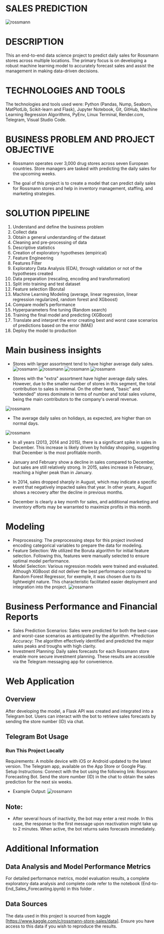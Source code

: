 # SALES PREDICTION

![rossmann](img/rossmann.png)

# DESCRIPTION
This an end-to-end data science project to predict daily sales for Rossmann stores across multiple locations. The primary focus is on developing a robust machine learning model to accurately forecast sales and assist the management in making data-driven decisions.
# TECHNOLOGIES AND TOOLS
The technologies and tools used were: Python (Pandas, Nump, Seaborn, MatPlotLib, Scikit-learn and Flask), Jupyter Notebook, Git, GitHub, Machine Learning Regression Algorithms, PyEnv, Linux Terminal, Render.com, Telegram, Visual Studio Code.

# BUSINESS PROBLEM AND PROJECT OBJECTIVE 
* Rossmann operates over 3,000 drug stores across seven European countries. Store managers are tasked with predicting the daily sales for the upcoming weeks.

* The goal of this project is to create a model that can predict daily sales for Rossmann stores and help in inventory management, staffing, and marketing strategies.

# SOLUTION PIPELINE
1. Understand and define the business problem
2. Collect data
3. Obtain a general understanding of the dataset
4. Cleaning and pre-processing of data
5. Descriptive statistics
6. Creation of exploratory hypotheses (empirical)
7. Feature Engineering
8. Features Filter
9. Exploratory Data Analysis (EDA), through validation or not of the hypotheses created
10. Data preparation (rescaling, encoding and transformation)
11. Split into training and test dataset
12. Feature selection (Boruta)
13. Machine Learning Modeling (average, linear regression, linear regression regularized, random forest and XGboost)
14. Compare model’s performance
15. Hyperparameters fine tuning (Random search)
16. Training the final model and predicting (XGBoost)
17. Translate and interpret the error creating best and worst case scenarios of predictions based on the error (MAE)
18. Deploy the model to production

# Main business insights


* Stores with larger assortment tend to have higher average daily sales.
![rossmann](img/graph1.png)
![rossmann](img/graph1.1.png)
![rossmann](img/graph1.2.png)
![rossmann](img/graph1.3.png)

* Stores with the "extra" assortment have higher average daily sales. However, due to the smaller number of stores in this segment, the total contribution to sales is minimal. On the other hand, "basic" and "extended" stores dominate in terms of number and total sales volume, being the main contributors to the company's overall revenue.

![rossmann](img/graph2.png)

* The average daily sales on holidays, as expected, are higher than on normal days.

![rossmann](img/graph3.png)

* In all years (2013, 2014 and 2015), there is a significant spike in sales in December. This increase is likely driven by holiday shopping, suggesting that December is the most profitable month.

* January and February show a decline in sales compared to December, but sales are still relatively strong. In 2015, sales increase in February, reaching a higher peak than in January.

* In 2014, sales dropped sharply in August, which may indicate a specific event that negatively impacted sales that year. In other years, August shows a recovery after the decline in previous months.

* December is clearly a key month for sales, and additional marketing and inventory efforts may be warranted to maximize profits in this month.


# Modeling
* Preprocessing: The preprocessing steps for this project involved encoding categorical variables to prepare the data for modeling.
* Feature Selection: We utilized the Boruta algorithm for initial feature selection. Following this, features were manually selected to ensure optimal model performance.
* Model Selection: Various regression models were trained and evaluated. Although XGBoost did not deliver the best performance compared to Random Forest Regressor, for exemple, it was chosen due to its lightweight nature. This characteristic facilitated easier deployment and integration into the project.
![rossmann](img/model_performance.png)

# Business Performance and Financial Reports
* Sales Prediction Scenarios: Sales were predicted for both the best-case and worst-case scenarios as anticipated by the algorithm.
*Prediction Accuracy: The algorithm effectively identified and predicted the major sales peaks and troughs with high clarity.
* Investment Planning: Daily sales forecasts for each Rossmann store enable more secure investment planning. These results are accessible via the Telegram messaging app for convenience.
  
# Web Application
## Overview
After developing the model, a Flask API was created and integrated into a Telegram bot. Users can interact with the bot to retrieve sales forecasts by sending the store number (ID) via chat.
## Telegram Bot Usage

### Run This Project Locally
Requirements:
A mobile device with iOS or Android updated to the latest version.
The Telegram app, available on the App Store or Google Play.
Setup Instructions:
Connect with the bot using the following link: Rossmann Forecasting Bot.
Send the store number (ID) in the chat to obtain the sales prediction for the next six weeks.
* Example Output:
![rossmann](img/app_bot.jpg)

## Note:
* After several hours of inactivity, the bot may enter a rest mode. In this case, the response to the first message upon reactivation might take up to 2 minutes. When active, the bot returns sales forecasts immediately.
# Additional Information
## Data Analysis and Model Performance Metrics 
For detailed performance metrics, model evaluation results, a complete exploratory data analysis and complete code refer to the notebook (End-to-End_Sales_Forecasting.ipynb) in this folder .
## Data Sources
The data used in this project is sourced from kaggle [https://www.kaggle.com/c/rossmann-store-sales/data]. Ensure you have access to this data if you wish to reproduce the results.

